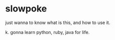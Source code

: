 # slowpoke
just wanna to know what is this, and how to use it. 

k. gonna learn python, ruby, java for life.
